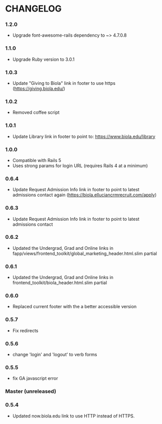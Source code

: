 # CHANGELOG

### 1.2.0

* Upgrade font-awesome-rails dependency to ~> 4.7.0.8

### 1.1.0

* Upgrade Ruby version to 3.0.1

### 1.0.3

* Update "Giving to Biola" link in footer to use https (https://giving.biola.edu/)

### 1.0.2

* Removed coffee script

### 1.0.1

* Update Library link in footer to point to: https://www.biola.edu/library

### 1.0.0

* Compatible with Rails 5
* Uses strong params for login URL (requires Rails 4 at a minimum)

### 0.6.4

* Update Request Admission Info link in footer to point to latest admissions contact again (https://biola.elluciancrmrecruit.com/apply)

### 0.6.3

* Update Request Admission Info link in footer to point to latest admissions contact

### 0.6.2

* Updated the Undergrad, Grad and Online links in fapp/views/frontend_toolkit/global_marketing_header.html.slim partial

### 0.6.1

* Updated the Undergrad, Grad and Online links in frontend_toolkit/biola_header.html.slim partial

### 0.6.0

* Replaced current footer with the a better accessible version

### 0.5.7

* Fix redirects

### 0.5.6

* change 'login' and 'logout' to verb forms

### 0.5.5

* fix GA javascript error

### Master (unreleased)

### 0.5.4

* Updated now.biola.edu link to use HTTP instead of HTTPS.
